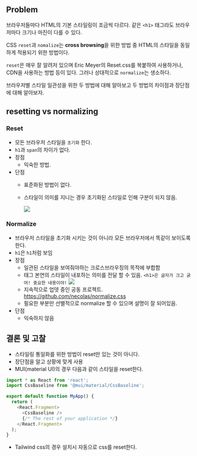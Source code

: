 ## Problem
브라우저들마다 HTML의 기본 스타일링이 조금씩 다르다. 
같은 `<h1>` 태그라도 브라우저마다 크기나 마진이 다를 수 있다. 

CSS `reset`과 `nomalize`는 **cross browsing**을 위한 방법 중 HTML의 스타일을 동일하게 적용되기 위한 방법이다.

`reset`은 매우 잘 알려저 있으며 Eric Meyer의 Reset.css를 복붙하여 사용하거나, CDN을 사용하는 방법 등이 있다. 
그러나 상대적으로 `normalize`는 생소하다.

브라우저별 스타일 일관성을 위한 두 방법에 대해 알아보고 두 방법의 차이점과 장단점에 대해 알아보자.

## resetting vs normalizing

### Reset
- 모든 브라우저 스타일을 `초기화` 한다.
- `h1`과 `span`의 차이가 없다.
- 장점
  - 익숙한 방법. 
- 단점
  - 표준화된 방법이 없다.
  - 스타일이 의미를 지니는 경우 초기화된 스타일로 인해 구분이 되지 않음.
    
    ![](https://velog.velcdn.com/images/junsgk/post/896794f9-8bc6-4981-bdc4-99eff5d13790/image.png)

### Normalize
- 브라우저 스타일을 초기화 시키는 것이 아니라 모든 브라우저에서 똑같이 보이도록 한다. 
- `h1`은 `h1`처럼 보임
- 장점
  - 일관된 스타일을 보여줘야하는 크로스브라우징의 목적에 부합함
  - 태그 본연의 스타일이 내포하는 의미를 전달 할 수 있음. `<h1>은 글자가 크고 굵어! 중요한 내용이야!`
  ![](https://velog.velcdn.com/images/junsgk/post/5cda6f3a-c159-432d-b8a2-8d6ac659d8aa/image.png)
  - 지속적으로 업뎃 중인 공동 프로젝트.
  https://github.com/necolas/normalize.css
  - 필요한 부분만 선별적으로 normalize 할 수 있으며 설명이 잘 되어있음.
- 단점
  - 익숙하지 않음
  
## 결론 및 고찰
- 스타일링 통일화를 위한 방법이 reset만 있는 것이 아니다.
- 장단점을 알고 상황에 맞게 사용
- MUI(material UI)의 경우 다음과 같이 스타일을 reset한다.
```js
import * as React from 'react';
import CssBaseline from '@mui/material/CssBaseline';

export default function MyApp() {
  return (
    <React.Fragment>
      <CssBaseline />
      {/* The rest of your application */}
    </React.Fragment>
  );
}
```
- Tailwind css의 경우 설치시 자동으로 css를 reset한다.
